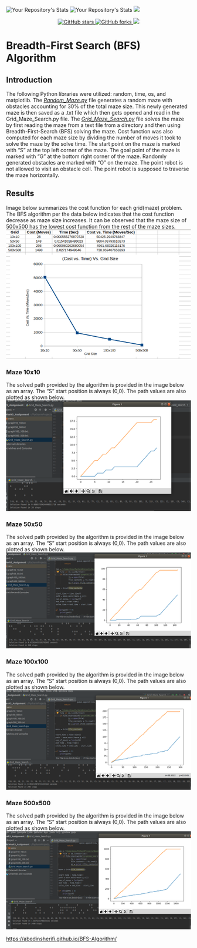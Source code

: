 ![Your Repository's Stats](https://github-readme-stats.vercel.app/api?username=prespafree1&show_icons=true)
![Your Repository's Stats](https://github-readme-stats.vercel.app/api/top-langs/?username=prespafree1&theme=blue-green)
![](https://komarev.com/ghpvc/?username=prespafree1)

<p align="center">
  <a href="https://github.com/prespafree1/BFS-Algorithm">
    <img alt="GitHub stars" src="https://img.shields.io/github/stars/prespafree1/BFS-Algorithm.svg">
  </a>
  <a href="https://github.com/prespafree1/BFS-Algorithm">
    <img alt="GitHub forks" src="https://img.shields.io/github/forks/prespafree1/BFS-Algorithm.svg">
  </a>
    <a href="https://github.com/prespafree1/BFS-Algorithm/graphs/contributors" alt="Contributors">
        <img src="https://img.shields.io/github/contributors/prespafree1/BFS-Algorithm" /></a>
</p>

# Breadth-First Search (BFS) Algorithm
## Introduction
The following Python libraries were utilized: random, time, os, and matplotlib. The [*Random_Maze.py*](https://github.com/prespafree1/BFS-Algorithm/blob/main/Random_Maze.py) file generates a random maze with obstacles accounting for 30% of the total maze size. This newly generated maze is then saved as a .txt file which then gets opened and read in the Grid_Maze_Search.py file. The [*Grid_Maze_Search.py*](https://github.com/prespafree1/BFS-Algorithm/blob/main/Grid_Maze_Search.py) file solves the maze by first reading the maze from a text file from a directory and then using Breadth-First-Search (BFS) solving the maze. Cost function was also computed for each maze size by dividing the number of moves it took to solve the maze by the solve time. The start point on the maze is marked with “S” at the top left corner of the maze. The goal point of the maze is marked with “G” at the bottom right corner of the maze. Randomly generated obstacles are marked with “O” on the maze. The point robot is not allowed to visit an obstacle cell. The point robot is supposed to traverse the maze horizontally. <br>

## Results
Image below summarizes the cost function for each grid(maze) problem. The BFS algorithm per the data below indicates that the cost function decrease as maze size increases. It can be observed that the maze size of 500x500 has the lowest cost function from the rest of the maze sizes. <br>
![](images/Data.png) <br>

### Maze 10x10
The solved path provided by the algorithm is provided in the image below as an array. The “S” start
position is always (0,0). The path values are also plotted as shown below. <br>
![](images/10_10.png) <br>

### Maze 50x50
The solved path provided by the algorithm is provided in the image below as an array. The “S” start
position is always (0,0). The path values are also plotted as shown below. <br>
![](images/50_50.png) <br>

### Maze 100x100
The solved path provided by the algorithm is provided in the image below as an array. The “S” start
position is always (0,0). The path values are also plotted as shown below. <br>
![](images/100_100.png) <br>

### Maze 500x500
The solved path provided by the algorithm is provided in the image below as an array. The “S” start
position is always (0,0). The path values are also plotted as shown below. <br>
![](images/500_500.png) <br>

https://abedinsherifi.github.io/BFS-Algorithm/
